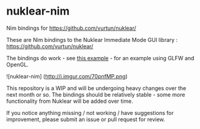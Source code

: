 # nuklear-nim
Nim bindings for https://github.com/vurtun/nuklear/ 

These are Nim bindings to the Nuklear Immediate Mode GUI library : https://github.com/vurtun/nuklear/ 

The bindings do work - see [this example](https://github.com/zacharycarter/nuklear-nim/blob/master/examples/glfw3_opengl3.nim) - 
for an example using GLFW and OpenGL.

![nuklear-nim]
(http://i.imgur.com/70pnfMP.png)

This repository is a WIP and will be undergoing heavy changes over the next month or so. The bindings should be relatively stable - 
some more functionality from Nuklear will be added over time.

If you notice anything missing / not working / have suggestions for improvement, please submit an issue or pull request for review.
